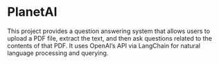 # PlanetAI
 This project provides a question answering system that allows users to upload a PDF file, extract the text, and then ask questions related to the contents of that PDF. It uses OpenAI’s API via LangChain for natural language processing and querying.

